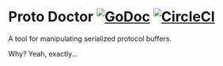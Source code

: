 # Proto Doctor [![GoDoc](https://godoc.org/github.com/marshallbrekka/proto-doctor?status.svg)](https://godoc.org/github.com/marshallbrekka/proto-doctor) [![CircleCI](https://circleci.com/gh/marshallbrekka/proto-doctor.svg?style=svg)](https://circleci.com/gh/marshallbrekka/proto-doctor)
A tool for manipulating serialized protocol buffers.

Why? Yeah, exactly...
